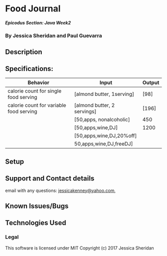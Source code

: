 # Food Journal

##### Epicodus Section: Java Week2 

### By Jessica Sheridan and Paul Guevarra

## Description


## Specifications:

| Behavior      | Input | Output |
| ------------- | ------------- | ------------- |
| calorie count for single food serving | [almond butter, 1serving] | [98]  |
| calorie count for variable food serving  |[almond butter, 2 servings]|[196]  |
|  |[50,apps, nonalcoholic] | 450 |
| |[50,apps,wine,DJ] | 1200 |
| |[50,apps,wine,DJ,20%off] |  |
| |50,apps,wine,DJ,freeDJ] |  |

## Setup

## Support and Contact details
email with any questions: jessicakenney@yahoo.com,

## Known Issues/Bugs

## Technologies Used

### Legal
This software is licensed under MIT Copyright (c) 2017 Jessica Sheridan

